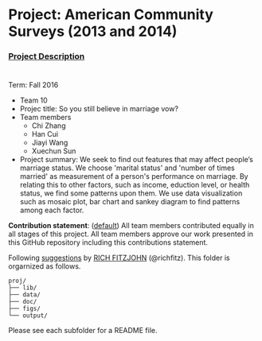 # Project: American Community Surveys (2013 and 2014)
### [Project Description](doc/Project1_desc.md)
#
Term: Fall 2016

+ Team 10
+ Projec title: So you still believe in marriage vow?
+ Team members
	+ Chi Zhang
	+ Han Cui
	+ Jiayi Wang
	+ Xuechun Sun
+ Project summary: We seek to find out features that may affect people’s marriage status. We choose 'marital status' and 'number of times married' as measurement of a person's performance on marriage. By relating this to other factors, such as income, eduction level, or health status, we find some patterns upon them. We use data visualization such as mosaic plot, bar chart and sankey diagram to find patterns among each factor.
	
**Contribution statement**: ([default](doc/a_note_on_contributions.md)) All team members contributed equally in all stages of this project. All team members approve our work presented in this GitHub repository including this contributions statement. 

Following [suggestions](http://nicercode.github.io/blog/2013-04-05-projects/) by [RICH FITZJOHN](http://nicercode.github.io/about/#Team) (@richfitz). This folder is orgarnized as follows.

```
proj/
├── lib/
├── data/
├── doc/
├── figs/
└── output/
```

Please see each subfolder for a README file.

